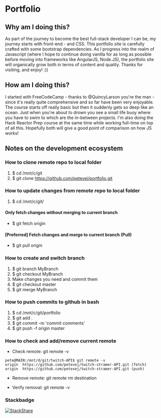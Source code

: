 # Portfolio

## Why am I doing this?
As part of the journey to become the best full-stack developer I can be, my journey starts with front-end - <html/> and CSS. This portfolio site is carefully crafted with some bootstrap dependencies. As I progress into the realm of Javascript (where I hope to continue doing vanilla for as long as possible before moving into frameworks like AngularJS, Node.JS), the portfolio site will organically grow both in terms of content and quality. Thanks for visiting, and enjoy! :))

## How am I doing this?
I started with FreeCodeCamp - thanks to @QuincyLarson you're the man - since it's really quite comprehensive and so far have been very enjoyable. The course starts off really basic but then it suddenly gets so deep like an ocean. Just when you're about to drown you see a small life buoy where you have to swim to which are the in-between projects. I'm also doing the Hack Reactor Prep course at the same time while working full-time on top of all this. Hopefully both will give a good point of comparison on how JS works!

## Notes on the development ecosystem

### How to clone remote repo to local folder
1. $ cd /mnt/c/git
2. $ git clone https://github.com/petevej/portfolio.git

### How to update changes from remote repo to local folder
1. $ cd /mnt/c/git/<repo-name>
#### Only fetch changes without merging to current branch

- $ git fetch origin
#### [Preferred] Fetch changes and merge to current branch (Pull)

- $ git pull origin

### How to create and switch branch
1. $ git branch MyBranch
2. $ git checkout MyBranch
3. Make changes you need and commit them
4. $ git checkout master
5. $ git merge MyBranch

### How to push commits to github in bash
1. $ cd /mnt/c/git/portfolio
2. $ git add .
3. $ git commit -m 'commit comments'
4. $ git push -f origin master

### How to check and add/remove current remote

- Check remote: git remote -v
```
pete@MAIN:/mnt/d/git/twitch-API$ git remote -v
origin  https://github.com/petevej/twitch-stramer-API.git (fetch)
origin  https://github.com/petevej/twitch-stramer-API.git (push)
```
- Remove remote: git remote rm destination

- Verify removal: git remote -v

### Stackbadge
[![StackShare](https://img.shields.io/badge/tech-stack-0690fa.svg?style=flat)](https://stackshare.io/petevej/frontend)
